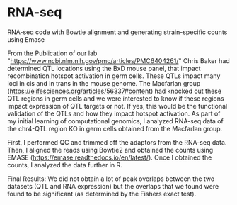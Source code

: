 # RNA-seq
RNA-seq code with Bowtie alignment and generating strain-specific counts using Emase

From the Publication of our lab "https://www.ncbi.nlm.nih.gov/pmc/articles/PMC6404261/" Chris Baker had determined QTL locations using the BxD mouse panel, that impact recombination hotspot activation in germ cells. These QTLs impact many loci in cis and in trans in the mouse genome. 
The Macfarlan group (https://elifesciences.org/articles/56337#content) had knocked out these QTL regions in germ cells and we were interested to know if these regions impact expression of QTL targets or not. If yes, this would be the functional validation of the QTLs and how they impact hotspot activation. 
As part of my initial learning of computational genomics, I analyzed RNA-seq data of the chr4-QTL region KO in germ cells obtained from the Macfarlan group. 

First, I performed QC and trimmed off the adaptors from the RNA-seq data. Then, I aligned the reads using Bowtie2 and obtained the counts using EMASE (https://emase.readthedocs.io/en/latest/). Once I obtained the counts, I analyzed the data further in R. 

Final Results: We did not obtain a lot of peak overlaps between the two datasets (QTL and RNA expression) but the overlaps that we found were found to be significant (as determined by the Fishers exact test). 
